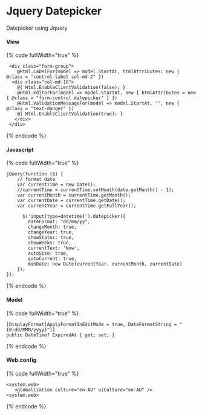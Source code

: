 # Jquery Datepicker

Datepicker using Jquery

#### &#x20;View

{% code fullWidth="true" %}
```
 <div class="form-group">
	@Html.LabelFor(model => model.StartAt, htmlAttributes: new { @class = "control-label col-md-2" })
  <div class="col-md-10">
	@{ Html.EnableClientValidation(false); }
	@Html.EditorFor(model => model.StartAt, new { htmlAttributes = new { @class = "form-control datepicker" } })
	@Html.ValidationMessageFor(model => model.StartAt, "", new { @class = "text-danger" })
	@{ Html.EnableClientValidation(true); }
   </div>
 </div>
```
{% endcode %}



#### Javascript

{% code fullWidth="true" %}
```
jQuery(function ($) {
	// format date
	var currentTime = new Date();
	//currentTime = currentTime.setMonth(date.getMonth() - 1);
	var currentMonth = currentTime.getMonth();
	var currentDate = currentTime.getDate();
	var currentYear = currentTime.getFullYear();

      $('input[type=datetime]').datepicker({
		dateFormat: "dd/mm/yy",
		changeMonth: true,
		changeYear: true,
		showStatus: true,
		showWeeks: true,
		currentText: 'Now',
		autoSize: true,
		gotoCurrent: true,
		minDate: new Date(currentYear, currentMonth, currentDate)
	});
});
```
{% endcode %}



#### Model

{% code fullWidth="true" %}
```
[DisplayFormat(ApplyFormatInEditMode = true, DataFormatString = "{0:dd/MMM/yyyy}")] 
public DateTime? ExpiredAt { get; set; }
```
{% endcode %}

#### Web.config

{% code fullWidth="true" %}
```
<system.web>
   <globalization culture="en-AU" uiCulture="en-AU" /> 
<system.web>
```
{% endcode %}

